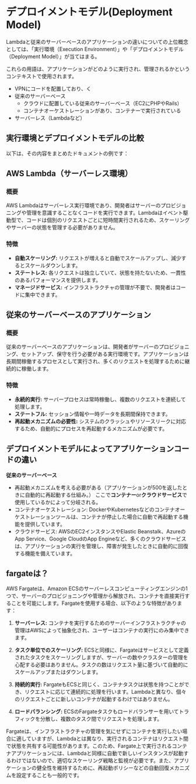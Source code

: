 # デプロイメントモデル(Deployment Model)

Lambdaと従来のサーバーベースのアプリケーションの違いについての上位概念としては、「実行環境（Execution Environment）」や「デプロイメントモデル（Deployment Model）」が当てはまる。  

これらの用語は、アプリケーションがどのように実行され、管理されるかというコンテキストで使用されます。  

- VPNにコードを配置しており、く
- 従来のサーバーベース
  - クラウドに配置している従来のサーバーベース（EC2にPHPやRails）
  - コンテナオーケストレーションがあり、コンテナーで実行されている
- サーバーレス（Lambdaなど）

## 実行環境とデプロイメントモデルの比較

以下は、その内容をまとめたドキュメントの例です：

## AWS Lambda（サーバーレス環境）

### 概要

AWS Lambdaはサーバーレス実行環境であり、開発者はサーバーのプロビジョニングや管理を意識することなくコードを実行できます。Lambdaはイベント駆動型で、コードは個別のリクエストごとに短時間実行されるため、スケーリングやサーバーの状態を管理する必要がありません。

### 特徴

- **自動スケーリング:** リクエストが増えると自動でスケールアップし、減少するとスケールダウンします。
- **ステートレス:** 各リクエストは独立していて、状態を持たないため、一貫性のあるパフォーマンスを提供します。
- **マネージドサービス:** インフラストラクチャの管理が不要で、開発者はコードに集中できます。

## 従来のサーバーベースのアプリケーション

### 概要

従来のサーバーベースのアプリケーションは、開発者がサーバーのプロビジョニング、セットアップ、保守を行う必要がある実行環境です。アプリケーションは長期間稼働するプロセスとして実行され、多くのリクエストを処理するために継続的に稼働します。

### 特徴

- **永続的実行:** サーバープロセスは常時稼働し、複数のリクエストを連続して処理します。
- **ステートフル:** セッション情報や一時データを長期間保持できます。
- **再起動メカニズムの必要性:** システムのクラッシュやリソースリークに対応するため、自動的にプロセスを再起動するメカニズムが必要です。

## デプロイメントモデルによってアプリケーションコードの違い

**従来のサーバーベース**

- 再起動メカニズムを考える必要がある（アプリケーションが500を返したときに自動的に再起動する仕組み。）
ここで**コンテナー**or**クラウドサービス**で使用しているかによって分岐される。
- コンテナオーケストレーション: DockerやKubernetesなどのコンテナオーケストレーションツールは、コンテナが停止した場合に自動で再起動する機能を提供しています。
- クラウドサービス: AWSのEC2インスタンスやElastic Beanstalk、AzureのApp Service、Google CloudのApp Engineなど、多くのクラウドサービスは、アプリケーションの実行を管理し、障害が発生したときに自動的に回復する機能を備えています。

## fargateは？

AWS Fargateは、Amazon ECSのサーバーレスコンピューティングエンジンの1つで、サーバーのプロビジョニングや管理から解放され、コンテナを直接実行することを可能にします。Fargateを使用する場合、以下のような特徴があります：

1. **サーバーレス:** コンテナを実行するためのサーバーインフラストラクチャの管理はAWSによって抽象化され、ユーザーはコンテナの実行にのみ集中できます。

2. **タスク単位でのスケーリング:** ECSと同様に、Fargateはサービスとして定義されたタスクをスケーリングしますが、サーバーの数やクラスターの管理を心配する必要はありません。タスクの数はリクエスト量に基づいて自動的にスケールアップまたはダウンします。

3. **持続的実行:** FargateもECSと同じく、コンテナタスクは状態を持つことができ、リクエストに応じて連続的に処理を行います。Lambdaと異なり、個々のリクエストごとに新しいコンテナが起動するわけではありません。

4. **ロードバランシング:** ECSのFargateタスクもロードバランサーを用いてトラフィックを分散し、複数のタスク間でリクエストを処理します。

Fargateは、インフラストラクチャの管理を気にせずにコンテナを実行したい場合に適していますが、Lambdaとは異なり、実行されるコンテナはリクエスト間で状態を共有する可能性があります。このため、Fargate上で実行されるコンテナアプリケーションには、Lambdaと同様に自動で新しいインスタンスが起動するわけではないので、適切なスケーリング戦略と監視が必要です。また、アプリケーションの健全性を維持するために、再起動ポリシーなどの自動回復メカニズムを設定することも一般的です。
